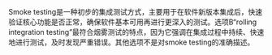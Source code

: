 Smoke testing是一种初步的集成测试方式，主要用于在软件新版本集成后，快速验证核心功能是否正常，确保软件基本可用再进行更深入的测试。选项B“rolling integration testing”最符合烟雾测试的特点，因为它强调在集成过程中持续、快速地进行测试，及时发现严重错误。其他选项不是对smoke testing的准确描述。